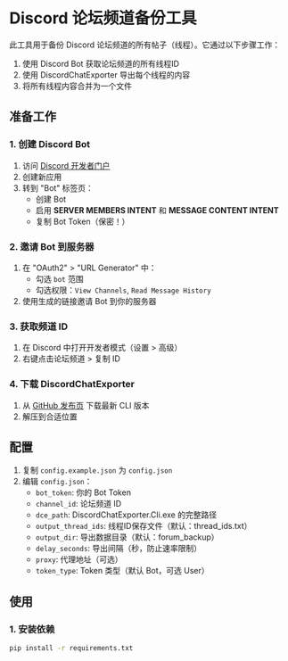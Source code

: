 # Discord 论坛频道备份工具

此工具用于备份 Discord 论坛频道的所有帖子（线程）。它通过以下步骤工作：

1. 使用 Discord Bot 获取论坛频道的所有线程ID
2. 使用 DiscordChatExporter 导出每个线程的内容
3. 将所有线程内容合并为一个文件

## 准备工作

### 1. 创建 Discord Bot
1. 访问 [Discord 开发者门户](https://discord.com/developers/applications)
2. 创建新应用
3. 转到 "Bot" 标签页：
   - 创建 Bot
   - 启用 **SERVER MEMBERS INTENT** 和 **MESSAGE CONTENT INTENT**
   - 复制 Bot Token（保密！）

### 2. 邀请 Bot 到服务器
1. 在 "OAuth2" > "URL Generator" 中：
   - 勾选 `bot` 范围
   - 勾选权限：`View Channels`, `Read Message History`
2. 使用生成的链接邀请 Bot 到你的服务器

### 3. 获取频道 ID
1. 在 Discord 中打开开发者模式（设置 > 高级）
2. 右键点击论坛频道 > 复制 ID

### 4. 下载 DiscordChatExporter
1. 从 [GitHub 发布页](https://github.com/Tyrrrz/DiscordChatExporter/releases) 下载最新 CLI 版本
2. 解压到合适位置

## 配置

1. 复制 `config.example.json` 为 `config.json`
2. 编辑 `config.json`：
   - `bot_token`: 你的 Bot Token
   - `channel_id`: 论坛频道 ID
   - `dce_path`: DiscordChatExporter.Cli.exe 的完整路径
   - `output_thread_ids`: 线程ID保存文件（默认：thread_ids.txt）
   - `output_dir`: 导出数据目录（默认：forum_backup）
   - `delay_seconds`: 导出间隔（秒，防止速率限制）
   - `proxy`: 代理地址（可选）
   - `token_type`: Token 类型（默认 Bot，可选 User）

## 使用

### 1. 安装依赖
```bash
pip install -r requirements.txt
